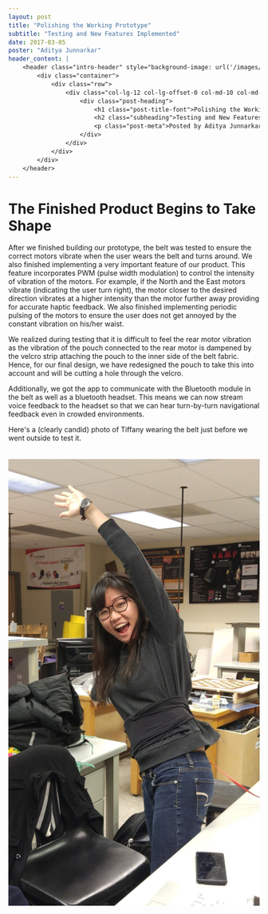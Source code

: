 ```yaml
---
layout: post
title: "Polishing the Working Prototype"
subtitle: "Testing and New Features Implemented"
date: 2017-03-05
poster: "Aditya Junnarkar"
header_content: |
    <header class="intro-header" style="background-image: url('/images/background/bg_21.jpg')">
        <div class="container">
            <div class="row">
                <div class="col-lg-12 col-lg-offset-0 col-md-10 col-md-offset-1">
                    <div class="post-heading">
                        <h1 class="post-title-font">Polishing the Working Prototype</h1>
                        <h2 class="subheading">Testing and New Features Implemented</h2>
                        <p class="post-meta">Posted by Aditya Junnarkar on March 05, 2017</p>
                    </div>
                </div>
            </div>
        </div>
    </header>
---
```


# The Finished Product Begins to Take Shape

After we finished building our prototype, the belt was tested to ensure the correct motors vibrate when the user wears the belt and turns around. We also finished implementing a very important feature of our product. This feature incorporates PWM (pulse width modulation) to control the intensity of vibration of the motors. For example, if the North and the East motors vibrate (indicating the user turn right), the motor closer to the desired direction vibrates at a higher intensity than the motor further away providing for accurate haptic feedback. We also finished implementing periodic pulsing of the motors to ensure the user does not get annoyed by the constant vibration on his/her waist.


We realized during testing that it is difficult to feel the rear motor vibration as the vibration of the pouch connected to the rear motor is dampened by the velcro strip attaching the pouch to the inner side of the belt fabric. Hence, for our final design, we have redesigned the pouch to take this into account and will be cutting a hole through the velcro.


Additionally, we got the app to communicate with the Bluetooth module in the belt as well as a bluetooth headset.  This means we can now stream voice feedback to the headset so that we can hear turn-by-turn navigational feedback even in crowded environments.


Here's a (clearly candid) photo of Tiffany wearing the belt just before we went outside to test it.

<div style="display: flex; justify-content: center;">
    <img src="/images/blog/2017-03-05/tiffany_wearing_belt.png" alt="candid photo of Tiffany wearing the belt" style="padding:20px" />
</div>